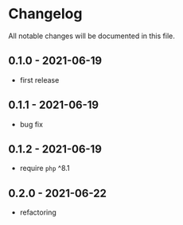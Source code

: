 # Changelog

All notable changes will be documented in this file.

## 0.1.0 - 2021-06-19

- first release

## 0.1.1 - 2021-06-19

- bug fix

## 0.1.2 - 2021-06-19

- require `php` ^8.1

## 0.2.0 - 2021-06-22

- refactoring
